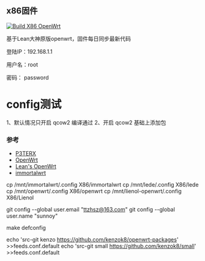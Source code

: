 ## x86固件
[![Build X86 OpenWrt](https://github.com/taanng/x86_Openwrt/actions/workflows/build-x86-openwrt.yml/badge.svg)](https://github.com/taanng/x86_Openwrt/actions/workflows/build-x86-openwrt.yml)

基于Lean大神原版openwrt，固件每日同步最新代码

登陆IP：192.168.1.1 

用户名：root

密码： password

# config测试

1、默认情况只开启 qcow2 编译通过
2、开启 qcow2 基础上添加包




### 参考

- [P3TERX](https://github.com/P3TERX/Actions-OpenWrt)
- [OpenWrt](https://github.com/openwrt/openwrt)
- [Lean's OpenWrt](https://github.com/coolsnowwolf/lede)
- [immortalwrt](https://github.com/immortalwrt/immortalwrt)




cp /mnt/immortalwrt/.config X86/immortalwrt 
cp /mnt/lede/.config X86/lede 
cp /mnt/openwrt/.config X86/openwrt
cp /mnt/lienol-openwrt/.config X86/Lienol 


git config --global user.email "ttzhsz@163.com"
git config --global user.name "sunnoy"


make defconfig

echo 'src-git kenzo https://github.com/kenzok8/openwrt-packages' >>feeds.conf.default
echo 'src-git small https://github.com/kenzok8/small' >>feeds.conf.default
